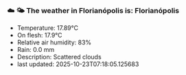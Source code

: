 ### ☁️ 🌤️  The weather in Florianópolis is: Florianópolis

- Temperature: 17.89°C
- On flesh: 17.9°C
- Relative air humidity: 83%
- Rain: 0.0 mm
- Description: Scattered clouds
- last updated: 2025-10-23T07:18:05.125683
